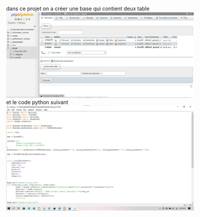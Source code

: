 dans ce projet on a créer une base qui contient deux table 
<img src='https://github.com/ghada-devlopper/mini-projet-/blob/main/backend/base.jpg'>
 et le code python suivant 
 <img src='https://github.com/ghada-devlopper/mini-projet-/blob/main/backend/main.jpg'>
